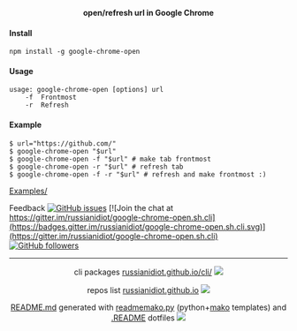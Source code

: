 <p align="center">
    <b>open/refresh url in Google Chrome</b>
</p>

#### Install

`npm install -g google-chrome-open`

#### Usage

```shell
usage: google-chrome-open [options] url
	-f  Frontmost
	-r  Refresh
```

#### Example

```shell
$ url="https://github.com/"
$ google-chrome-open "$url"
$ google-chrome-open -f "$url" # make tab frontmost
$ google-chrome-open -r "$url" # refresh tab
$ google-chrome-open -f -r "$url" # refresh and make frontmost :)
```

[Examples/](https://github.com/russianidiot/google-chrome-open.sh.cli/tree/master/Examples)

Feedback
[![GitHub issues](https://img.shields.io/github/issues/russianidiot/google-chrome-open.sh.cli.svg)](https://github.com/russianidiot/google-chrome-open.sh.cli/issues)
[![Join the chat at https://gitter.im/russianidiot/google-chrome-open.sh.cli](https://badges.gitter.im/russianidiot/google-chrome-open.sh.cli.svg)](https://gitter.im/russianidiot/google-chrome-open.sh.cli)
[![GitHub followers](https://img.shields.io/github/followers/russianidiot.svg?style=social&label=Follow)](https://github.com/russianidiot)

* * *

<p align="center">
	cli packages <a href="http://russianidiot.github.io/python/">russianidiot.github.io/cli/</a>
<img src="http://russianidiot.github.io/images/cli/16.png" />
</p>

<p align="center">
	repos list <a href="http://russianidiot.github.io/">russianidiot.github.io</a> <img src="http://russianidiot.github.io/images/star/16.png" />
</p>

<p align="center">
	<a href="https://raw.githubusercontent.com/russianidiot/google-chrome-open.sh.cli/master/README.md">README.md</a> generated with <a href="https://github.com/russianidiot/readme-mako.py">readmemako.py</a> (python+<a href="http://www.makotemplates.org/">mako</a> templates) and <a href="https://github.com/russianidiot-dotfiles/.README">.README</a> dotfiles 
<img src="http://russianidiot.github.io/images/book/16.png">
</p>
